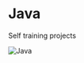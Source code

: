 # Java
Self training projects

![Java](https://img.shields.io/badge/Java-ED8B00?style=for-the-badge&logo=java&logoColor=white)


